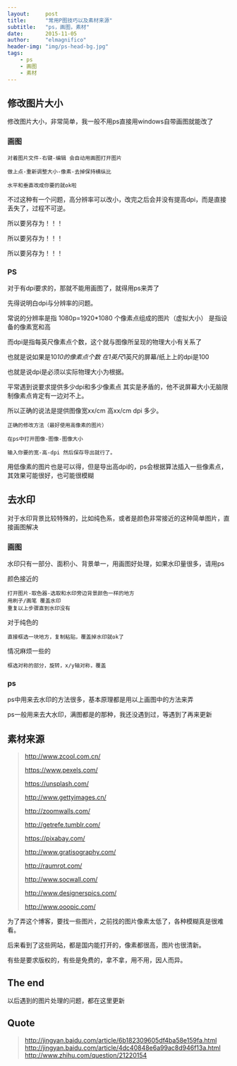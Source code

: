 ```yaml
---
layout:     post
title:      "常用P图技巧以及素材来源"
subtitle:   "ps，画图，素材"
date:       2015-11-05
author:     "elmagnifico"
header-img: "img/ps-head-bg.jpg"
tags:
    - ps
    - 画图
    - 素材
---
```



## 修改图片大小

修改图片大小，非常简单，我一般不用ps直接用windows自带画图就能改了

### 画图
    
    对着图片文件-右键-编辑 会自动用画图打开图片
    
    做上点-重新调整大小-像素-去掉保持横纵比
    
    水平和垂直改成你要的就ok啦

不过这种有一个问题，高分辨率可以改小，改完之后会并没有提高dpi，而是直接丢失了，过程不可逆。

所以要另存为！！！

所以要另存为！！！

所以要另存为！！！

### PS

对于有dpi要求的，那就不能用画图了，就得用ps来弄了

先得说明白dpi与分辨率的问题。

常说的分辨率是指 1080p=1920*1080 个像素点组成的图片（虚拟大小）
是指设备的像素宽和高

而dpi是指每英尺像素点个数，这个就与图像所呈现的物理大小有关系了

也就是说如果是10*10的像素点个数 在1英尺*1英尺的屏幕/纸上上的dpi是100

也就是说dpi是必须以实际物理大小为根据。

平常遇到说要求提供多少dpi和多少像素点 其实是矛盾的，他不说屏幕大小无脑限制像素点肯定有一边对不上。

所以正确的说法是提供图像宽xx/cm 高xx/cm dpi 多少。
    
    正确的修改方法（最好使用高像素的图片）
    
    在ps中打开图像-图像-图像大小
    
    输入你要的宽-高-dpi 然后保存导出就行了。

用低像素的图片也是可以得，但是导出高dpi的，ps会根据算法插入一些像素点，其效果可能很好，也可能很模糊
    

## 去水印

对于水印背景比较特殊的，比如纯色系，或者是颜色非常接近的这种简单图片，直接画图解决

### 画图

水印只有一部分、面积小、背景单一，用画图好处理，如果水印量很多，请用ps

颜色接近的

    打开图片-取色器-选取和水印旁边背景颜色一样的地方
	用刷子/画笔 覆盖水印
	重复以上步骤直到水印没有

对于纯色的
	
	直接框选一块地方，复制粘贴，覆盖掉水印就ok了

情况麻烦一些的

	框选对称的部分，旋转，x/y轴对称，覆盖

### ps

ps中用来去水印的方法很多，基本原理都是用以上画图中的方法来弄

ps一般用来去大水印，满图都是的那种，我还没遇到过，等遇到了再来更新

## 素材来源 

> http://www.zcool.com.cn/
> 
> https://www.pexels.com/
> 
> https://unsplash.com/
> 
> http://www.gettyimages.cn/
> 
> http://zoomwalls.com/
> 
> http://getrefe.tumblr.com/
> 
> https://pixabay.com/
> 
> http://www.gratisography.com/
> 
> http://raumrot.com/
> 
> http://www.socwall.com/
> 
> http://www.designerspics.com/
> 
> http://www.ooopic.com/

为了弄这个博客，要找一些图片，之前找的图片像素太低了，各种模糊真是很难看。

后来看到了这些网站，都是国内能打开的，像素都很高，图片也很清新。

有些是要求版权的，有些是免费的，拿不拿，用不用，因人而异。

## The end

以后遇到的图片处理的问题，都在这里更新

## Quote

> http://jingyan.baidu.com/article/6b182309605df4ba58e159fa.html
> http://jingyan.baidu.com/article/4dc40848e6a99ac8d946f13a.html
> http://www.zhihu.com/question/21220154




